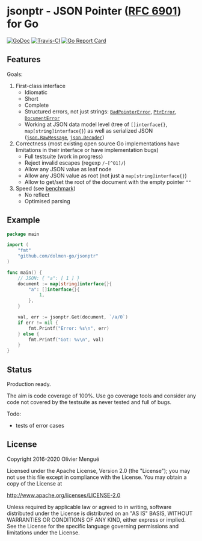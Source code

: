 # jsonptr - JSON Pointer ([RFC 6901](https://tools.ietf.org/html/rfc6901)) for Go

[![GoDoc](https://img.shields.io/badge/godoc-reference-blue.svg)](https://godoc.org/github.com/dolmen-go/jsonptr)
[![Travis-CI](https://api.travis-ci.org/dolmen-go/jsonptr.svg?branch=master)](https://travis-ci.org/dolmen-go/jsonptr)
[![Go Report Card](https://goreportcard.com/badge/github.com/dolmen-go/jsonptr)](https://goreportcard.com/report/github.com/dolmen-go/jsonptr)

## Features

Goals:

1. First-class interface
    * Idiomatic
    * Short
    * Complete
    * Structured errors, not just strings: [`BadPointerError`](https://godoc.org/github.com/dolmen-go/jsonptr#BadPointerError), [`PtrError`](https://godoc.org/github.com/dolmen-go/jsonptr#PtrError), [`DocumentError`](https://godoc.org/github.com/dolmen-go/jsonptr#DocumentError)
    * Working at JSON data model level (tree of `[]interface{}`, `map[string]interface{}`) as well as serialized JSON ([`json.RawMessage`](https://golang.org/pkg/encoding/json/#RawMessage), [`json.Decoder`](https://golang.org/pkg/encoding/json/#Decoder))
2. Correctness (most existing open source Go implementations have limitations in their interface or have implementation bugs)
    * Full testsuite (work in progress)
    * Reject invalid escapes (regexp `/~[^01]/`)
    * Allow any JSON value as leaf node
    * Allow any JSON value as root (not just a `map[string]interface{}`)
    * Allow to get/set the root of the document with the empty pointer `""`
3. Speed (see [benchmark](https://github.com/dolmen-go/jsonptr-benchmark))
    * No reflect
    * Optimised parsing

## Example

```go
package main

import (
    "fmt"
    "github.com/dolmen-go/jsonptr"
)

func main() {
    // JSON: { "a": [ 1 ] }
    document := map[string]interface{}{
        "a": []interface{}{
            1,
        },
    }

    val, err := jsonptr.Get(document, `/a/0`)
    if err != nil {
        fmt.Printf("Error: %s\n", err)
    } else {
        fmt.Printf("Got: %v\n", val)
    }
}
```

## Status

Production ready.

The aim is code coverage of 100%. Use go coverage tools and consider any
code not covered by the testsuite as never tested and full of bugs.

Todo:
* tests of error cases

## License

Copyright 2016-2020 Olivier Mengué

Licensed under the Apache License, Version 2.0 (the "License");
you may not use this file except in compliance with the License.
You may obtain a copy of the License at

   http://www.apache.org/licenses/LICENSE-2.0

Unless required by applicable law or agreed to in writing, software
distributed under the License is distributed on an "AS IS" BASIS,
WITHOUT WARRANTIES OR CONDITIONS OF ANY KIND, either express or implied.
See the License for the specific language governing permissions and
limitations under the License.
